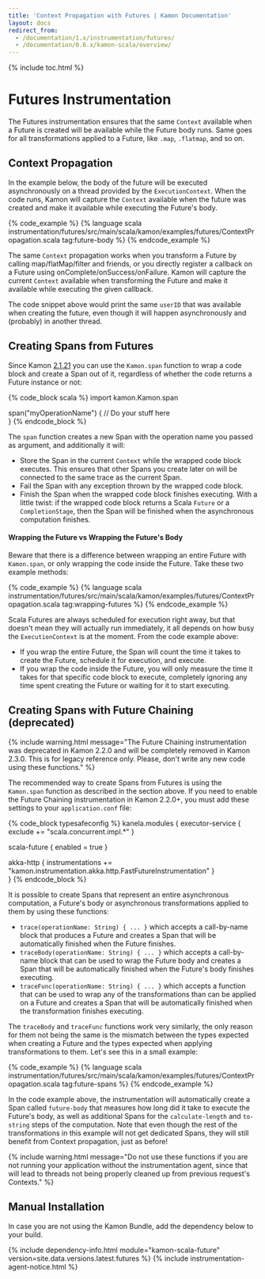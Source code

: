 ```yaml
---
title: 'Context Propagation with Futures | Kamon Documentation'
layout: docs
redirect_from:
  - /documentation/1.x/instrumentation/futures/
  - /documentation/0.6.x/kamon-scala/overview/
---
```


{% include toc.html %}

Futures Instrumentation
=======================

The Futures instrumentation ensures that the same `Context` available when a Future is created will be available while
the Future body runs. Same goes for all transformations applied to a Future, like `.map`, `.flatmap`, and so on.



Context Propagation
-------------------

In the example below, the body of the future will be executed asynchronously on a thread provided by the
`ExecutionContext`. When the code runs, Kamon will capture the `Context` available when the future was created and make
it available while executing the Future's body.

{% code_example %}
{%   language scala instrumentation/futures/src/main/scala/kamon/examples/futures/ContextPropagation.scala tag:future-body %}
{% endcode_example %}

The same `Context` propagation works when you transform a Future by calling map/flatMap/filter and friends, or you
directly register a callback on a Future using onComplete/onSuccess/onFailure. Kamon will capture the current `Context`
available when transforming the Future and make it available while executing the given callback. 

The code snippet above would print the same `userID` that was available when creating the future, even though it will
happen asynchronously and (probably) in another thread.




Creating Spans from Futures
---------------------------

Since Kamon [2.1.21](https://github.com/kamon-io/Kamon/releases/tag/v2.1.21) you can use the `Kamon.span` function to
wrap a code block and create a Span out of it, regardless of whether the code returns a Future instance or not:

{% code_block scala %}
import kamon.Kamon.span

span("myOperationName") {
  // Do your stuff here  
}
{% endcode_block %}

The `span` function creates a new Span with the operation name you passed as argument, and additionally it will: 
  - Store the Span in the current `Context` while the wrapped code block executes. This ensures that other Spans you
    create later on will be connected to the same trace as the current Span.
  - Fail the Span with any exception thrown by the wrapped code block.
  - Finish the Span when the wrapped code block finishes executing. With a little twist: if the wrapped code block
    returns a Scala `Future` or a `CompletionStage`, then the Span will be finished when the asynchronous computation
    finishes.


#### Wrapping the Future vs Wrapping the Future's Body

Beware that there is a difference between wrapping an entire Future with `Kamon.span`, or only wrapping the code inside
the Future. Take these two example methods:

{% code_example %}
{%   language scala instrumentation/futures/src/main/scala/kamon/examples/futures/ContextPropagation.scala tag:wrapping-futures %}
{% endcode_example %}

Scala Futures are always scheduled for execution right away, but that doesn't mean they will actually run immediately, it all depends on how busy the `ExecutionContext` is at the moment. From the code example above:
  - If you wrap the entire Future, the Span will count the time it takes to create the Future, schedule it for
    execution, and execute.
  - If you wrap the code inside the Future, you will only measure the time it takes for that specific code block to
    execute, completely ignoring any time spent creating the Future or waiting for it to start executing.



Creating Spans with Future Chaining (deprecated)
------------------------------------------------

{% include warning.html message="The Future Chaining instrumentation was deprecated in Kamon 2.2.0 and will be completely removed in Kamon 2.3.0. This is for legacy reference only. Please, don't write any new code using these functions." %}

The recommended way to create Spans from Futures is using the `Kamon.span` function as described in the section above.
If you need to enable the Future Chaining instrumentation in Kamon 2.2.0+, you must add these settings to your
`application.conf` file:

{% code_block typesafeconfig %}
kanela.modules {
  executor-service {
    exclude += "scala.concurrent.impl.*"
  }

  scala-future {
    enabled = true
  }
  
  akka-http {
    instrumentations += "kamon.instrumentation.akka.http.FastFutureInstrumentation"
  }  
}
{% endcode_block %}

It is possible to create Spans that represent an entire asynchronous computation, a Future's body or asynchronous
transformations applied to them by using these functions:

- `trace(operationName: String) { ... }` which accepts a call-by-name block that produces a Future and creates a Span
  that will be automatically finished when the Future finishes.
- `traceBody(operationName: String) { ... }` which accepts a call-by-name block that can be used to wrap the Future body
  and creates a Span that will be automatically finished when the Future's body finishes executing.
- `traceFunc(operationName: String) { ... }` which accepts a function that can be used to wrap any of the transformations
  than can be applied on a Future and creates a Span that will be automatically finished when the transformation finishes
  executing.

The `traceBody` and `traceFunc` functions work very similarly, the only reason for them not being the same is the
mismatch between the types expected when creating a Future and the types expected when applying transformations to them.
Let's see this in a small example:

{% code_example %}
{%   language scala instrumentation/futures/src/main/scala/kamon/examples/futures/ContextPropagation.scala tag:future-spans %}
{% endcode_example %}

In the code example above, the instrumentation will automatically create a Span called `future-body` that measures how
long did it take to execute the Future's body, as well as additional Spans for the `calculate-length` and `to-string`
steps of the computation. Note that even though the rest of the transformations in this example will not get dedicated
Spans, they will still benefit from Context propagation, just as before!

{% include warning.html message="Do not use these functions if you are not running your application without the
instrumentation agent, since that will lead to threads not being properly cleaned up from previous request's Contexts." %}

Manual Installation
-------------------

In case you are not using the Kamon Bundle, add the dependency below to your build.

{% include dependency-info.html module="kamon-scala-future" version=site.data.versions.latest.futures %}
{% include instrumentation-agent-notice.html %}

[executors]: ../executors/
